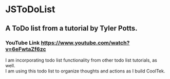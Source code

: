 # JSToDoList
## A ToDo list from a tutorial by Tyler Potts. 
### YouTube Link https://www.youtube.com/watch?v=6eFwtaZf6zc
I am incorporating todo list functionality from other todo list tutorials, as well.<br>
I am using this todo list to organize thoughts and actions as I build CoolTek.

